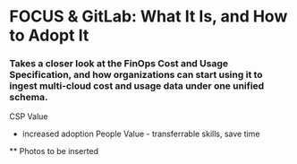 # FOCUS & GitLab: What It Is, and How to Adopt It

### Takes a closer look at the FinOps Cost and Usage Specification, and how organizations can start using it to ingest multi-cloud cost and usage data under one unified schema.

CSP Value
- increased adoption
People Value - transferrable skills, save time

** Photos to be inserted 
